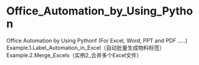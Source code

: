 # Office_Automation_by_Using_Python
Office Automation by Using Pythonf (For Excel, Word, PPT and PDF .....)
Example.1.Label_Automation_in_Excel（自动批量生成物料标签）
Example.2.Merge_Excels（实例2_合并多个Excel文件）
